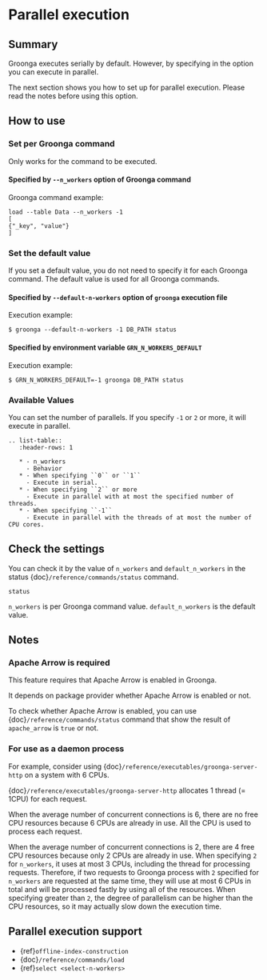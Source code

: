 <!-- groonga-command -->
<!-- database: n_workers -->

# Parallel execution

## Summary

Groonga executes serially by default.
However, by specifying in the option you can execute in parallel.

The next section shows you how to set up for parallel execution.
Please read the notes before using this option.

## How to use

### Set per Groonga command

Only works for the command to be executed.

#### Specified by `--n_workers` option of Groonga command

Groonga command example:

```
load --table Data --n_workers -1
[
{"_key", "value"}
]
```

### Set the default value

If you set a default value, you do not need to specify it for each Groonga command.
The default value is used for all Groonga commands.

#### Specified by `--default-n-workers` option of `groonga` execution file

Execution example:

```console
$ groonga --default-n-workers -1 DB_PATH status
```

#### Specified by environment variable `GRN_N_WORKERS_DEFAULT`

Execution example:

```console
$ GRN_N_WORKERS_DEFAULT=-1 groonga DB_PATH status
```

### Available Values

You can set the number of parallels.
If you specify `-1` or `2` or more, it will execute in parallel.

```{eval-rst}
.. list-table::
   :header-rows: 1

   * - n_workers
     - Behavior
   * - When specifying ``0`` or ``1``
     - Execute in serial.
   * - When specifying ``2`` or more
     - Execute in parallel with at most the specified number of threads.
   * - When specifying ``-1``
     - Execute in parallel with the threads of at most the number of CPU cores.
```

## Check the settings

You can check it by the value of `n_workers` and `default_n_workers` in the status {doc}`/reference/commands/status` command.

<!-- groonga-command -->

```{include} ../../example/reference/command/n_workers/status.md
status
```

`n_workers` is per Groonga command value. `default_n_workers` is the default value.

## Notes

### Apache Arrow is required

This feature requires that Apache Arrow is enabled in Groonga.

It depends on package provider whether Apache Arrow is enabled or not.

To check whether Apache Arrow is enabled, you can use {doc}`/reference/commands/status` command that show the result of  `apache_arrow` is `true` or not.

### For use as a daemon process

For example, consider using {doc}`/reference/executables/groonga-server-http` on a system with 6 CPUs.

{doc}`/reference/executables/groonga-server-http` allocates 1 thread (= 1CPU) for each request.

When the average number of concurrent connections is 6, there are no free CPU resources because 6 CPUs are already in use.
All the CPU is used to process each request.

When the average number of concurrent connections is 2, there are 4 free CPU resources because only 2 CPUs are already in use.
When specifying `2` for `n_workers`, it uses at most 3 CPUs, including the thread for processing requests.
Therefore, if two requests to Groonga process with `2` specified for `n_workers` are requested at the same time,
they will use at most 6 CPUs in total and will be processed fastly by using all of the resources.
When specifying greater than `2`, the degree of parallelism can be higher than the CPU resources, so it may actually slow down the execution time.

## Parallel execution support

* {ref}`offline-index-construction`
* {doc}`/reference/commands/load`
* {ref}`select <select-n-workers>`
